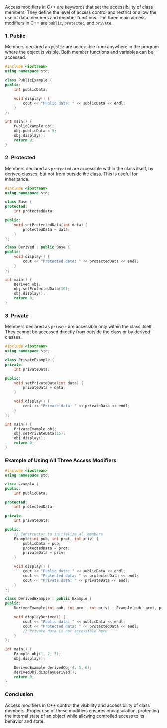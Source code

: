 Access modifiers in C++ are keywords that set the accessibility of class members. They define the level of access control and restrict or allow the use of data members and member functions. The three main access modifiers in C++ are `public`, `protected`, and `private`.

### 1. Public

Members declared as `public` are accessible from anywhere in the program where the object is visible. Both member functions and variables can be accessed.

```cpp
#include <iostream>
using namespace std;

class PublicExample {
public:
    int publicData;

    void display() {
        cout << "Public data: " << publicData << endl;
    }
};

int main() {
    PublicExample obj;
    obj.publicData = 5;
    obj.display();
    return 0;
}
```

### 2. Protected

Members declared as `protected` are accessible within the class itself, by derived classes, but not from outside the class. This is useful for inheritance.

```cpp
#include <iostream>
using namespace std;

class Base {
protected:
    int protectedData;

public:
    void setProtectedData(int data) {
        protectedData = data;
    }
};

class Derived : public Base {
public:
    void display() {
        cout << "Protected data: " << protectedData << endl;
    }
};

int main() {
    Derived obj;
    obj.setProtectedData(10);
    obj.display();
    return 0;
}
```

### 3. Private

Members declared as `private` are accessible only within the class itself. They cannot be accessed directly from outside the class or by derived classes.

```cpp
#include <iostream>
using namespace std;

class PrivateExample {
private:
    int privateData;

public:
    void setPrivateData(int data) {
        privateData = data;
    }

    void display() {
        cout << "Private data: " << privateData << endl;
    }
};

int main() {
    PrivateExample obj;
    obj.setPrivateData(15);
    obj.display();
    return 0;
}
```

### Example of Using All Three Access Modifiers

```cpp
#include <iostream>
using namespace std;

class Example {
public:
    int publicData;

protected:
    int protectedData;

private:
    int privateData;

public:
    // Constructor to initialize all members
    Example(int pub, int prot, int priv) {
        publicData = pub;
        protectedData = prot;
        privateData = priv;
    }

    void display() {
        cout << "Public data: " << publicData << endl;
        cout << "Protected data: " << protectedData << endl;
        cout << "Private data: " << privateData << endl;
    }
};

class DerivedExample : public Example {
public:
    DerivedExample(int pub, int prot, int priv) : Example(pub, prot, priv) {}

    void displayDerived() {
        cout << "Public data: " << publicData << endl;
        cout << "Protected data: " << protectedData << endl;
        // Private data is not accessible here
    }
};

int main() {
    Example obj(1, 2, 3);
    obj.display();

    DerivedExample derivedObj(4, 5, 6);
    derivedObj.displayDerived();
    return 0;
}
```

### Conclusion

Access modifiers in C++ control the visibility and accessibility of class members. Proper use of these modifiers ensures encapsulation, protecting the internal state of an object while allowing controlled access to its behavior and state.